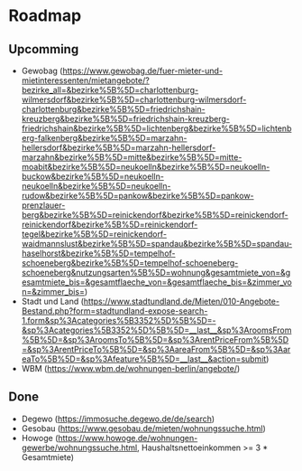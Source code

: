 # Roadmap

## Upcomming

* Gewobag (https://www.gewobag.de/fuer-mieter-und-mietinteressenten/mietangebote/?bezirke_all=&bezirke%5B%5D=charlottenburg-wilmersdorf&bezirke%5B%5D=charlottenburg-wilmersdorf-charlottenburg&bezirke%5B%5D=friedrichshain-kreuzberg&bezirke%5B%5D=friedrichshain-kreuzberg-friedrichshain&bezirke%5B%5D=lichtenberg&bezirke%5B%5D=lichtenberg-falkenberg&bezirke%5B%5D=marzahn-hellersdorf&bezirke%5B%5D=marzahn-hellersdorf-marzahn&bezirke%5B%5D=mitte&bezirke%5B%5D=mitte-moabit&bezirke%5B%5D=neukoelln&bezirke%5B%5D=neukoelln-buckow&bezirke%5B%5D=neukoelln-neukoelln&bezirke%5B%5D=neukoelln-rudow&bezirke%5B%5D=pankow&bezirke%5B%5D=pankow-prenzlauer-berg&bezirke%5B%5D=reinickendorf&bezirke%5B%5D=reinickendorf-reinickendorf&bezirke%5B%5D=reinickendorf-tegel&bezirke%5B%5D=reinickendorf-waidmannslust&bezirke%5B%5D=spandau&bezirke%5B%5D=spandau-haselhorst&bezirke%5B%5D=tempelhof-schoeneberg&bezirke%5B%5D=tempelhof-schoeneberg-schoeneberg&nutzungsarten%5B%5D=wohnung&gesamtmiete_von=&gesamtmiete_bis=&gesamtflaeche_von=&gesamtflaeche_bis=&zimmer_von=&zimmer_bis=)
* Stadt und Land (https://www.stadtundland.de/Mieten/010-Angebote-Bestand.php?form=stadtundland-expose-search-1.form&sp%3Acategories%5B3352%5D%5B%5D=-&sp%3Acategories%5B3352%5D%5B%5D=__last__&sp%3AroomsFrom%5B%5D=&sp%3AroomsTo%5B%5D=&sp%3ArentPriceFrom%5B%5D=&sp%3ArentPriceTo%5B%5D=&sp%3AareaFrom%5B%5D=&sp%3AareaTo%5B%5D=&sp%3Afeature%5B%5D=__last__&action=submit)
* WBM (https://www.wbm.de/wohnungen-berlin/angebote/)

## Done

* Degewo (https://immosuche.degewo.de/de/search)
* Gesobau (https://www.gesobau.de/mieten/wohnungssuche.html)
* Howoge (https://www.howoge.de/wohnungen-gewerbe/wohnungssuche.html, Haushaltsnettoeinkommen >= 3 * Gesamtmiete)

